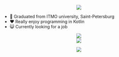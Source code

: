 <div align="center">
  <img src="https://readme-typing-svg.herokuapp.com?size=30&lines=Hi!+My+name+is+Eldar"/>
</div>

+ 🔭 Graduated from ITMO university, Saint-Petersburg
+ :heart: Really enjoy programming in Kotlin
+ :smiley_cat: Currently looking for a job

<div align="center">
  <img src="https://github-profile-summary-cards.vercel.app/api/cards/profile-details?username=EldarOru&theme=tokyonight"/>
 </div>
 
 <div align="center">
  <img src="https://github-profile-summary-cards.vercel.app/api/cards/repos-per-language?username=EldarOru&theme=tokyonight"/>
  <p/>
  <img src="https://github-profile-summary-cards.vercel.app/api/cards/productive-time?username=EldarOru&theme=tokyonight"/>
</div>

<!--
**EldarOru/EldarOru** is a ✨ _special_ ✨ repository because its `README.md` (this file) appears on your GitHub profile.

Here are some ideas to get you started:

- 🔭 I’m currently working on ...
- 🌱 I’m currently learning ...
- 👯 I’m looking to collaborate on ...
- 🤔 I’m looking for help with ...
- 💬 Ask me about ...
- 📫 How to reach me: ...
- 😄 Pronouns: ...
- ⚡ Fun fact: ...
-->
